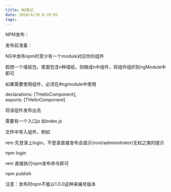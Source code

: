 ```yaml
---
title: NG笔记
date: 2018/4/10 8:20:01
tags:
---
```



NPM发布：  


发布前准备：

NG中发布npm时至少有一个module对应你的组件

假想一个墙纸包，里面包含n种墙纸，则做成n中组件，将组件组织到ngModule中即可

如果需要使用组件，必须在#ngmodule中使用

declarations: [THelloComponent],  
exports: [THelloComponent]

将该组件发布出去

需要有一个入口js 如index.js  


文件中导入组件，例如

  


  


  


rem 先登录上login，不登录直接发布会提示(root/administrator)无权之类的提示  


  


npm login 

  


rem 直接执行npm发布命令即可

  


npm publish

注意：发布时npm不能以1.0.0这种来编号版本

  


  


  

